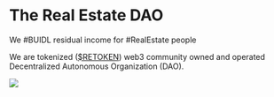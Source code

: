 # The Real Estate DAO

We #BUIDL residual income for #RealEstate people

We are tokenized ([$RETOKEN](../../faq/token-policy.md)) web3 community owned and operated Decentralized Autonomous Organization (DAO).

![](../../.gitbook/assets/logo\_REtoken.png)
